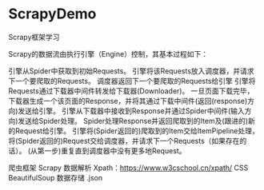 # ScrapyDemo
Scrapy框架学习

Scrapy的数据流由执行引擎（Engine）控制，其基本过程如下：

引擎从Spider中获取到初始Requests。
引擎将该Requests放入调度器，并请求下一个要爬取的Requests。
调度器返回下一个要爬取的Requests给引擎
引擎将Requests通过下载器中间件转发给下载器(Downloader)。
一旦页面下载完毕，下载器生成一个该页面的Response，并将其通过下载中间件(返回(response)方向)发送给引擎。
引擎从下载器中接收到Response并通过Spider中间件(输入方向)发送给Spider处理。
Spider处理Response并返回爬取到的Item及(跟进的)新的Request给引擎。
引擎将(Spider返回的)爬取到的Item交给ItemPipeline处理，将(Spider返回的)Request交给调度器，并请求下一个Requests（如果存在的话）。
(从第一步)重复直到调度器中没有更多地Request。


爬虫框架
    Scrapy
数据解析
    Xpath：https://www.w3cschool.cn/xpath/
    CSS
    BeautifulSoup
数据存储
    .json
